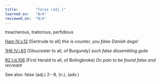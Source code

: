 ```yaml
---
title:        "false (adj.)"
learned_on:   "N/A"
reviewed_on:  "N/A"
---
```


treacherous, traitorous, perfidious

[Ham IV.v.12](https://www.shakespeareswords.com/Public/Play.aspx?Act=4&Scene=5&WorkId=2#118638) \[Gertrude to all\] *this is counter, you false Danish dogs!*

[1H6 IV.i.63](https://www.shakespeareswords.com/Public/Play.aspx?Act=4&Scene=1&WorkId=25#203122) \[Gloucester to all, of Burgundy\] *such false dissembling guile*

[R2 I.iii.106](https://www.shakespeareswords.com/Public/Play.aspx?Act=1&Scene=3&WorkId=22#190264) \[First Herald to all, of Bolingbroke\] *On pain to be found false and recreant*

See also: false (adj.) 2--8, (n.), (adv.)


